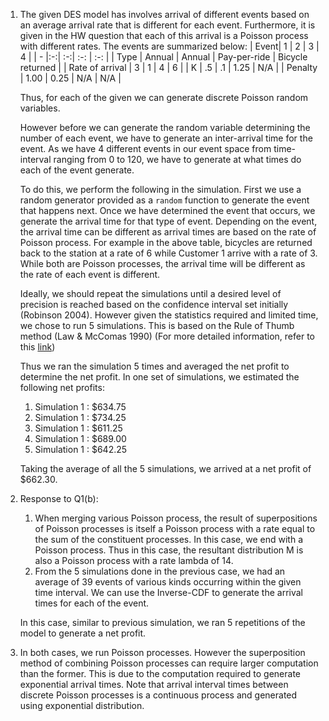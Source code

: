 1. The given DES model has involves arrival of different events based on an average arrival rate that is different for each event. Furthermore, it is given in the HW question that each of this arrival is a Poisson process with different rates. The events are summarized below:
   | Event| 1 | 2 | 3 | 4 |
   | - |:-:| :-:| :-: | :-: |
   | Type | Annual | Annual | Pay-per-ride | Bicycle returned |
   | Rate of arrival | 3 | 1 | 4 | 6 |
   | K | .5 | .1 | 1.25 | N/A |
   | Penalty | 1.00 | 0.25 | N/A | N/A |

   Thus, for each of the given we can generate discrete Poisson random variables.

   However before we can generate the random variable determining the number of each event, we have to generate an inter-arrival time for the event. As we have 4 different events in our event space from time-interval ranging from 0 to 120, we have to generate at what times do each of the event generate.

   To do this, we perform the following in the simulation. First we use a random generator provided as a `random` function to generate the event that happens next. Once we have determined the event that occurs, we generate the arrival time for that type of event. Depending on the event, the arrival time can be different as arrival times are based on the rate of Poisson process. For example in the above table, bicycles are returned back to the station at a rate of 6 while Customer 1 arrive with a rate of 3. While both are Poisson processes, the arrival time will be different as the rate of each event is different.

   Ideally, we should repeat the simulations until a desired level of precision is reached based on the confidence interval set initially (Robinson 2004). However given the statistics required and limited time, we chose to run 5 simulations. This is based on the Rule of Thumb method (Law & McComas 1990) (For more detailed information, refer to this [link](https://www.researchgate.net/post/Which_methods_are_used_to_determine_replications_run_number_for_discrete_event_simulation_Which_one_outperforms_than_the_others))

   Thus we ran the simulation 5 times and averaged the net profit to determine the net profit. In one set of simulations, we estimated the following net profits:

   1. Simulation 1 : \$634.75
   2. Simulation 1 : \$734.25
   3. Simulation 1 : \$611.25
   4. Simulation 1 : \$689.00
   5. Simulation 1 : \$642.25

   Taking the average of all the 5 simulations, we arrived at a net profit of \$662.30.

2. Response to Q1(b):

   1. When merging various Poisson process, the result of superpositions of Poisson processes is itself a Poisson process with a rate equal to the sum of the constituent processes. In this case, we end with a Poisson process. Thus in this case, the resultant distribution M is also a Poisson process with a rate lambda of 14.
   2. From the 5 simulations done in the previous case, we had an average of 39 events of various kinds occurring within the given time interval. We can use the Inverse-CDF to generate the arrival times for each of the event.

   In this case, similar to previous simulation, we ran 5 repetitions of the model to generate a net profit.

3. In both cases, we run Poisson processes. However the superposition method of combining Poisson processes can require larger computation than the former. This is due to the computation required to generate exponential arrival times. Note that arrival interval times between discrete Poisson processes is a continuous process and generated using exponential distribution.
